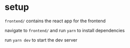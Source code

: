 # setup

`frontend/` contains the react app for the frontend

navigate to `frontend/` and run `yarn` to install dependencies

run `yarn dev` to start the dev server
